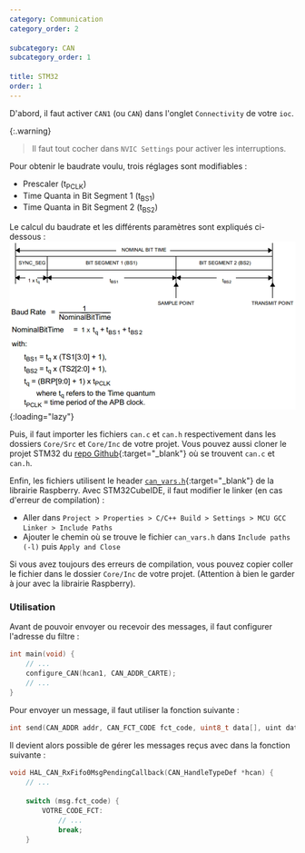 ```yaml
---
category: Communication
category_order: 2

subcategory: CAN
subcategory_order: 1

title: STM32
order: 1
---
```


D'abord, il faut activer `CAN1` (ou `CAN`) dans l'onglet `Connectivity` de votre `ioc`.

{:.warning}
> Il faut tout cocher dans `NVIC Settings` pour activer les interruptions.

Pour obtenir le baudrate voulu, trois réglages sont modifiables :
- Prescaler (t<sub>PCLK</sub>)
- Time Quanta in Bit Segment 1 (t<sub>BS1</sub>)
- Time Quanta in Bit Segment 2 (t<sub>BS2</sub>)

Le calcul du baudrate et les différents paramètres sont expliqués ci-dessous :
![CAN timing](/images/diagrams/CAN%20Timing.webp){:loading="lazy"}

Puis, il faut importer les fichiers `can.c` et `can.h` respectivement dans les dossiers `Core/Src` et `Core/Inc` de votre projet. Vous pouvez aussi cloner le projet STM32 du [repo Github](https://github.com/RobotechNancy/Communication/tree/master/CAN/L432){:target="_blank"} où se trouvent `can.c` et `can.h`.

Enfin, les fichiers utilisent le header [`can_vars.h`](https://github.com/RobotechNancy/Communication/blob/master/CAN/Raspberry/include/can_vars.h#L72){:target="_blank"} de la librairie Raspberry.
Avec STM32CubeIDE, il faut modifier le linker (en cas d'erreur de compilation) :
- Aller dans `Project > Properties > C/C++ Build > Settings > MCU GCC Linker > Include Paths`
- Ajouter le chemin où se trouve le fichier `can_vars.h` dans `Include paths (-l)` puis `Apply and Close`

Si vous avez toujours des erreurs de compilation, vous pouvez copier coller le fichier dans le dossier `Core/Inc` de votre projet.
(Attention à bien le garder à jour avec la librairie Raspberry).

### Utilisation

Avant de pouvoir envoyer ou recevoir des messages, il faut configurer l'adresse du filtre :
```c
int main(void) {
    // ...
    configure_CAN(hcan1, CAN_ADDR_CARTE);
    // ...
}
```

Pour envoyer un message, il faut utiliser la fonction suivante :
```c
int send(CAN_ADDR addr, CAN_FCT_CODE fct_code, uint8_t data[], uint data_len, bool is_rep, uint rep_len, uint msg_id)
```

Il devient alors possible de gérer les messages reçus avec dans la fonction suivante :
```c
void HAL_CAN_RxFifo0MsgPendingCallback(CAN_HandleTypeDef *hcan) {
    // ...

    switch (msg.fct_code) {
        VOTRE_CODE_FCT:
            // ...
            break;
    }
```
